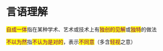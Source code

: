 # 言语理解

<mark style="color:purple;">自成一体</mark>指在某种学术、艺术或技术上有<mark style="color:purple;">独创的见解</mark>或<mark style="color:purple;">独特</mark>的做法

<mark style="color:purple;">不以为然</mark>指<mark style="color:purple;">不认为是对的</mark>，表示<mark style="color:purple;">不同意</mark>（多含<mark style="color:purple;">轻视</mark>之意）
